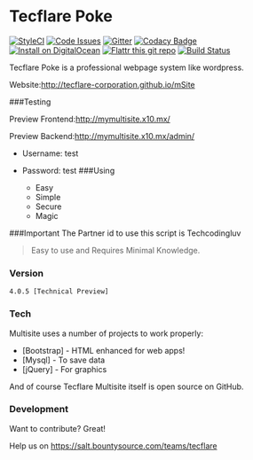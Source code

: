 # Tecflare Poke

[![StyleCI](https://styleci.io/repos/52529036/shield)](https://styleci.io/repos/52529036)
[![Code Issues](https://www.quantifiedcode.com/api/v1/project/901eaa2be4934f6a89a4ef874ee28239/badge.svg)](https://www.quantifiedcode.com/app/project/901eaa2be4934f6a89a4ef874ee28239)
[![Gitter](https://badges.gitter.im/Join%20Chat.svg)](https://gitter.im/Tecflare-Corporation/mSite?utm_source=badge&utm_medium=badge&utm_campaign=pr-badge)
[![Codacy Badge](https://api.codacy.com/project/badge/grade/80d424e7f98749549cc314b4fc827abd)](https://www.codacy.com/app/dodiaraculus/mSite)
[![Install on DigitalOcean](http://doinstall.bearbin.net/button.svg)](http://doinstall.bearbin.net/install?url=https://github.com/alwaysontop617/Better-WebSite/
)
[![Flattr this git repo](http://api.flattr.com/button/flattr-badge-large.png)](https://flattr.com/profile/dodiaraculus17)
[![Build Status](https://travis-ci.org/alwaysontop617/Better-WebSite.svg?branch=master)](https://travis-ci.org/alwaysontop617/Better-WebSite)

Tecflare Poke is a professional webpage system like wordpress.

Website:http://tecflare-corporation.github.io/mSite

###Testing 

Preview Frontend:http://mymultisite.x10.mx/

Preview Backend:http://mymultisite.x10.mx/admin/

- Username: test
- Password: test
###Using

  - Easy
  - Simple
  - Secure
  - Magic

###Important
The Partner id to use this script is Techcodingluv

>Easy to use and Requires Minimal Knowledge.


### Version
```
4.0.5 [Technical Preview]
```

### Tech

Multisite uses a number of projects to work properly:

* [Bootstrap] - HTML enhanced for web apps!
* [Mysql] - To save data
* [jQuery] - For graphics

And of course Tecflare Multisite itself is open source on GitHub.

### Development

Want to contribute? Great!

Help us on https://salt.bountysource.com/teams/tecflare





